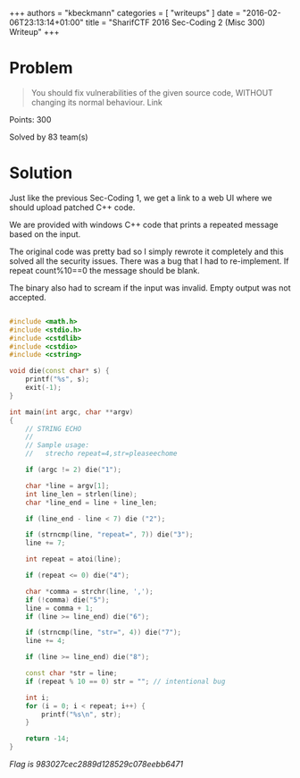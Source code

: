 +++
authors = "kbeckmann"
categories = [ "writeups" ]
date = "2016-02-06T23:13:14+01:00"
title = "SharifCTF 2016 Sec-Coding 2 (Misc 300) Writeup"
+++

# Problem

> You should fix vulnerabilities of the given source code, WITHOUT changing its normal behaviour. Link

Points: 300

Solved by 83 team(s)

# Solution

Just like the previous Sec-Coding 1, we get a link to a web UI where we should upload patched C++ code.

We are provided with windows C++ code that prints a repeated message based on the input.

The original code was pretty bad so I simply rewrote it completely and this solved all the security issues. There was a bug that I had to re-implement. If repeat count%10==0 the message should be blank.

The binary also had to scream if the input was invalid. Empty output was not accepted.

~~~c++

#include <math.h>
#include <stdio.h>
#include <cstdlib>
#include <cstdio>
#include <cstring>

void die(const char* s) {
	printf("%s", s);
	exit(-1);
}

int main(int argc, char **argv)
{
	// STRING ECHO
	//
	// Sample usage:
	//   strecho repeat=4,str=pleaseechome

	if (argc != 2) die("1");

	char *line = argv[1];
	int line_len = strlen(line);
	char *line_end = line + line_len;

	if (line_end - line < 7) die ("2");

	if (strncmp(line, "repeat=", 7)) die("3");
	line += 7;

	int repeat = atoi(line);

	if (repeat <= 0) die("4");

	char *comma = strchr(line, ',');
	if (!comma) die("5");
	line = comma + 1;
	if (line >= line_end) die("6");

	if (strncmp(line, "str=", 4)) die("7");
	line += 4;

	if (line >= line_end) die("8");

	const char *str = line;
	if (repeat % 10 == 0) str = ""; // intentional bug

	int i;
	for (i = 0; i < repeat; i++) {
		printf("%s\n", str);
	}

	return -14;
}
~~~

*Flag is 983027cec2889d128529c078eebb6471*
